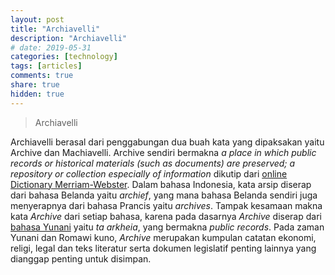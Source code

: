```yaml
---
layout: post
title: "Archiavelli"
description: "Archiavelli"
# date: 2019-05-31
categories: [technology]
tags: [articles]
comments: true
share: true
hidden: true
---
```


> Archiavelli

Archiavelli berasal dari penggabungan dua buah kata yang dipaksakan yaitu Archive dan Machiavelli. Archive sendiri bermakna *a place in which public records or historical materials (such as documents) are preserved; a repository or collection especially of information* dikutip dari [online Dictionary Merriam-Webster](https://www.merriam-webster.com/dictionary/archive). Dalam bahasa Indonesia, kata arsip diserap dari bahasa Belanda yaitu *archief*, yang mana bahasa Belanda sendiri juga menyerapnya dari bahasa Prancis yaitu *archives*. Tampak kesamaan makna kata *Archive* dari setiap bahasa, karena pada dasarnya *Archive* diserap dari [bahasa Yunani](http://www.apgrd.ox.ac.uk/learning/an-introduction-to/an-introduction-to-archives) yaitu *ta arkheia*, yang bermakna *public records*. Pada zaman Yunani dan Romawi kuno, *Archive* merupakan kumpulan catatan ekonomi, religi, legal dan teks literatur serta dokumen legislatif penting lainnya yang dianggap penting untuk disimpan. 